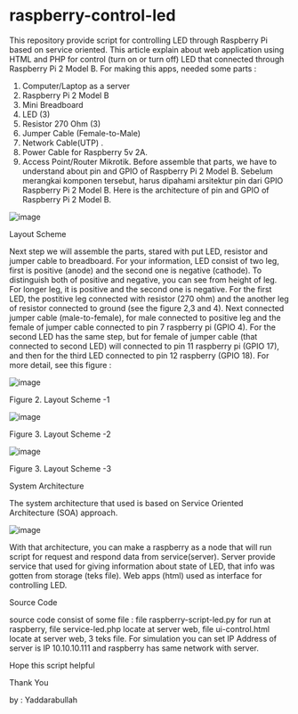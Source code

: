 # raspberry-control-led
This repository provide script for controlling LED through Raspberry Pi based on service oriented.
This article explain about web application using HTML and PHP for control (turn on or turn off) LED that connected through Raspberry Pi 2 Model B. For making this apps, needed some parts :
  1.	Computer/Laptop as a server
  2.	Raspberry Pi 2 Model B
  3.	Mini Breadboard
  4.	LED (3)
  5.	Resistor 270 Ohm (3)
  6.	Jumper Cable (Female-to-Male) 
  7.	Network Cable(UTP) .
  8.	Power Cable for Raspberry 5v 2A.
  9.	Access Point/Router Mikrotik.
Before assemble that parts, we have to understand about pin and GPIO of Raspberry Pi 2 Model B. 
Sebelum merangkai komponen tersebut, harus dipahami arsitektur pin dari GPIO Raspberry Pi 2 Model B. Here is the architecture of pin and GPIO of Raspberry Pi 2 Model B.

![image](http://yaddarabullah.net/raspberry-control-led/Pin-GPIO-Raspberry.png)

Layout Scheme

Next step we will assemble the parts, stared with put LED, resistor and jumper cable to breadboard. For your information, LED consist of two leg, first is positive (anode) and the second one is negative (cathode). To distinguish both of positive and negative, you can see from height of leg. For longer leg, it is positive and the second one is negative. For the first LED, the postitive leg connected with resistor (270 ohm) and the another leg of resistor connected to ground (see the figure 2,3 and 4). Next connected jumper cable (male-to-female), for male connected to positive leg and the female of jumper cable connected to pin 7 raspberry pi (GPIO 4). For the second LED has the same step, but for female of jumper cable (that connected to second LED) will connected to pin 11 raspberry pi (GPIO 17), and then for the third LED connected to pin 12 raspberry (GPIO 18). For more detail, see this figure : 

![image](http://yaddarabullah.net/raspberry-control-led/figure1.png)

Figure 2. Layout Scheme -1

![image](http://yaddarabullah.net/raspberry-control-led/figure2.png)

Figure 3. Layout Scheme -2

![image](http://yaddarabullah.net/raspberry-control-led/figure3.png)

Figure 3. Layout Scheme -3

System Architecture

The system architecture that used is based on Service Oriented Architecture (SOA) approach.

![image](http://yaddarabullah.net/raspberry-control-led/figure4.png)

With that architecture, you can make a raspberry as a node that will run script for request and respond data from service(server). Server provide service that used for giving information about state of LED, that info was gotten from storage (teks file). Web apps (html) used as interface for controlling LED.

Source Code

source code consist of some file : file raspberry-script-led.py for run at raspberry, file service-led.php locate at server web, file ui-control.html locate at server web, 3 teks file. For simulation you can set IP Address of server is IP 10.10.10.111 and raspberry has same network with server.

Hope this script helpful

Thank You

by : Yaddarabullah

